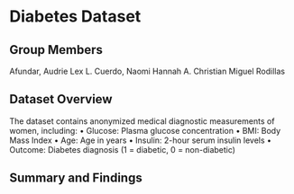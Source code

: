 # Diabetes Dataset

## Group Members
Afundar, Audrie Lex L.
Cuerdo, Naomi Hannah A.
Christian Miguel Rodillas

## Dataset Overview

The dataset contains anonymized medical diagnostic measurements of women, including:
	•	Glucose: Plasma glucose concentration
	•	BMI: Body Mass Index
	•	Age: Age in years
	•	Insulin: 2-hour serum insulin levels
	•	Outcome: Diabetes diagnosis (1 = diabetic, 0 = non-diabetic)

## Summary and Findings



